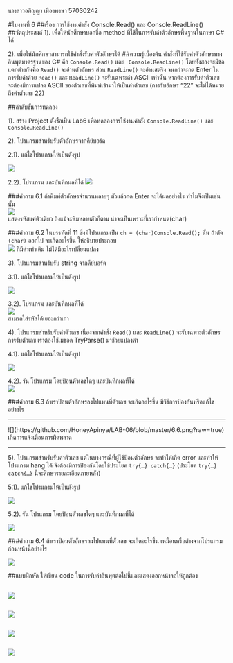 
นางสาวอภิญญา เมืองพงษา 57030242

#ใบงานที่ 6
##เรื่อง การใช้งานคำสั่ง Console.Read() และ Console.ReadLine()
##วัตถุประสงค์
1). เพื่อให้นักศึกษาบอกชื่อ method ที่ใช้ในการรับค่าตัวอักษรพื้นฐานในภาษา C# ได้

2). เพื่อให้นักศึกษาสามารถใช้คำสั่งรับค่าตัวอักษรได้
##ความรู้เบื้องต้น
คำสั่งที่ใช้รับค่าตัวอักษรทางอินพุตมาตรฐานของ C# คือ ```Console.Read()``` และ ``` Console.ReadLine()``` โดยทั้งสองจะมีข้อแตกต่างกันคือ ```Read()``` จะอ่านตัวอักษร ส่วน ```ReadLine()``` จะอ่านสตริง จนกว่าจะกด Enter ในการรับค่าด้วย ```Read()``` และ ```ReadLine()``` จะรับเฉพาะค่า ASCII เท่านั้น หากต้องการรับค่าตัวเลข จะต้องมีการแปลง ASCII ของตัวเลขที่พิมพ์เข้ามาให้เป็นค่าตัวเลข (การรับอักษร “22” จะไม่ได้หมายถึงค่าตัวเลข 22) 

##ลำดับขั้นการทดลอง

1). สร้าง Project ตั้งชื่อเป็น Lab6 เพื่อทดลองการใช้งานคำสั่ง ```Console.ReadLine()``` และ ```Console.ReadLine()```

2). โปรแกรมสำหรับรับตัวอักษรจากคีย์บอร์ด 

  2.1). แก้ไขโปรแกรมให้เป็นดังรูป

 ![](https://github.com/Desktop-Programming-Lab-2559/LAB-06/blob/master/imgs/pic1.png)

  2.2).	โปรแกรม และบันทึกผลที่ได้
![](https://github.com/HoneyApinya/LAB-06/blob/master/6.1.png?raw=true)

###คำถาม 6.1 ถ้าพิมพ์ตัวอักษรจำนวนหลายๆ ตัวแล้วกด Enter จะได้ผลอย่างไร ทำไมจึงเป็นเช่นนั้น<br>
![](https://github.com/HoneyApinya/LAB-06/blob/master/6.1.2.png?raw=true)<br>
แสดงรหัสแค่ตัวเดียว ถึงแม้จะพิมหลายตัวก็ตาม น่าจะเป็นเพราะที่เรากำหนด(char)

###คำถาม 6.2 ในบรรทัดที่ 11 ซึ่งมีโปรแกรมเป็น ```ch = (char)Console.Read();```  นั้น ถ้าตัด ```(char)``` ออกไป จะเกิดอะไรขึ้น ให้อธิบายประกอบ<br>
![](https://github.com/HoneyApinya/LAB-06/blob/master/6.3.png?raw=true)
ก็มีค่าเท่าเดิม ไม่ได้มีอะไรเปลี่ยนแปลง

3).	โปรแกรมสำหรับรับ string จากคีย์บอร์ด<br>
 
 3.1).	แก้ไขโปรแกรมให้เป็นดังรูป

 ![](https://github.com/Desktop-Programming-Lab-2559/LAB-06/blob/master/imgs/pic2.png)
 
 3.2).	โปรแกรม และบันทึกผลที่ได้<br>
![](https://github.com/HoneyApinya/LAB-06/blob/master/6.4.png?raw=true)<br>
สามรถใส่รหัสได้เยอะกว่าเก่า

4).	โปรแกรมสำหรับรับค่าตัวเลข เนื่องจากคำสั่ง ```Read()``` และ ```ReadLine()``` จะรับเฉพาะตัวอักษร การรับตัวเลข เราต้องใช้เมธอด TryParse() มาช่วยแปลงค่า

4.1).	แก้ไขโปรแกรมให้เป็นดังรูป
 
 ![](https://github.com/Desktop-Programming-Lab-2559/LAB-06/blob/master/imgs/pic3.png)

4.2).	รัน โปรแกรม โดยป้อนตัวเลขใดๆ และบันทึกผลที่ได้<br>
![](https://github.com/HoneyApinya/LAB-06/blob/master/6.5.png?raw=true)

###คำถาม 6.3 ถ้าเราป้อนตัวอักษรลงไปแทนที่ตัวเลข จะเกิดอะไรขึ้น มีวิธีการป้องกันหรือแก้ไขอย่างไร<br>
<hr>
![](https://github.com/HoneyApinya/LAB-06/blob/master/6.6.png?raw=true)
เกิดการแจ้งเตือนการผิดพลาด
<hr>

5).	โปรแกรมสำหรับรับค่าตัวเลข แต่ในบางกรณีที่ผู้ใช้ป้อนตัวอักษร จะทำให้เกิด error และทำให้โปรแกรม hang ได้ จึงต้องมีการป้องกันโดยใช้ประโยค ```try{…} catch{…}```  (ประโยค ```try{…} catch{…}``` นี้จะศึกษารายละเอียดภายหลัง)

  5.1).	แก้ไขโปรแกรมให้เป็นดังรูป

  ![](https://github.com/Desktop-Programming-Lab-2559/LAB-06/blob/master/imgs/pic4.png)

  5.2).	รัน โปรแกรม โดยป้อนตัวเลขใดๆ และบันทึกผลที่ได้<br>
  
![](https://github.com/HoneyApinya/LAB-06/blob/master/6.7.png?raw=true)


###คำถาม 6.4 ถ้าเราป้อนตัวอักษรลงไปแทนที่ตัวเลข จะเกิดอะไรขึ้น เหมือนหรือต่างจากโปรแกรมก่อนหน้านี้อย่างไร<br>

![](https://github.com/HoneyApinya/LAB-06/blob/master/6.8.png?raw=true)

##แบบฝึกหัด ให้เขียน code ในการรับค่าอินพุตต่อไปนี้และแสดงออกหน้าจอให้ถูกต้อง<br>
``` Name :  (ป้อนชื่อของนักศึกษา). 
```
![](https://github.com/HoneyApinya/LAB-06/blob/master/6.name.png?raw=true)

``` Lastname : (ป้อนนามสกุลนักศึกษา).
```
![](https://github.com/HoneyApinya/LAB-06/blob/master/6.sirname.png?raw=true)

``` ID : (ป้อนรหัสนักศึกษา).
```
![](https://github.com/HoneyApinya/LAB-06/blob/master/6.id.png?raw=true)

``` GPA : (ป้อนเกรดเฉลี่ยนักศึกษา โดยมีทศนิยมสองหลัก).
```
![](https://github.com/HoneyApinya/LAB-06/blob/master/6.grade.png?raw=true)

